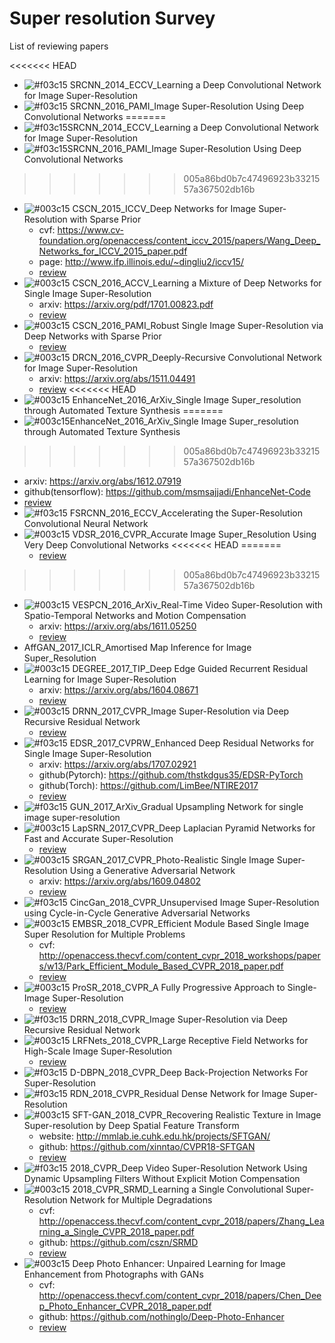 # Super resolution Survey

List of reviewing papers

<<<<<<< HEAD
- ![#f03c15](https://placehold.it/15/f03c15/000000?text=+) SRCNN_2014_ECCV_Learning a Deep Convolutional Network for Image Super-Resolution
- ![#f03c15](https://placehold.it/15/f03c15/000000?text=+) SRCNN_2016_PAMI_Image Super-Resolution Using Deep Convolutional Networks
=======
- ![#f03c15](https://placehold.it/15/f03c15/000000?text=+)SRCNN_2014_ECCV_Learning a Deep Convolutional Network for Image Super-Resolution
- ![#f03c15](https://placehold.it/15/f03c15/000000?text=+)SRCNN_2016_PAMI_Image Super-Resolution Using Deep Convolutional Networks
>>>>>>> 005a86bd0b7c47496923b3321557a367502db16b
- ![#003c15](https://placehold.it/15/003c15/000000?text=+) CSCN_2015_ICCV_Deep Networks for Image Super-Resolution with Sparse Prior
  - cvf: https://www.cv-foundation.org/openaccess/content_iccv_2015/papers/Wang_Deep_Networks_for_ICCV_2015_paper.pdf
  - page: http://www.ifp.illinois.edu/~dingliu2/iccv15/
  - [review](./Reviews/CSCN_ICCV/CSCN_ICCV.md)
- ![#003c15](https://placehold.it/15/003c15/000000?text=+) CSCN_2016_ACCV_Learning a Mixture of Deep Networks for Single Image Super-Resolution
  - arxiv: https://arxiv.org/pdf/1701.00823.pdf
  - [review](./Reviews/CSCN_ACCV/CSCN_ACCV.md)
- ![#003c15](https://placehold.it/15/003c15/000000?text=+) CSCN_2016_PAMI_Robust Single Image Super-Resolution via Deep Networks with Sparse Prior
  - [review](./Reviews/CSCN_PAMI/CSCN_PAMI.md)
- ![#003c15](https://placehold.it/15/003c15/000000?text=+) DRCN_2016_CVPR_Deeply-Recursive Convolutional Network for Image Super-Resolution
  - arxiv: https://arxiv.org/abs/1511.04491
  - [review](./Reviews/DRCN/DRCN.md)
<<<<<<< HEAD
- ![#003c15](https://placehold.it/15/003c15/000000?text=+) EnhanceNet_2016_ArXiv_Single Image Super_resolution through Automated Texture Synthesis
=======
- ![#003c15](https://placehold.it/15/003c15/000000?text=+)EnhanceNet_2016_ArXiv_Single Image Super_resolution through Automated Texture Synthesis
>>>>>>> 005a86bd0b7c47496923b3321557a367502db16b
  - arxiv: https://arxiv.org/abs/1612.07919
  - github(tensorflow): https://github.com/msmsajjadi/EnhanceNet-Code
  - [review](./Reviews/Enhancenet/Enhancenet.md)
- ![#f03c15](https://placehold.it/15/f03c15/000000?text=+) FSRCNN_2016_ECCV_Accelerating the Super-Resolution Convolutional Neural Network
- ![#003c15](https://placehold.it/15/003c15/000000?text=+) VDSR_2016_CVPR_Accurate Image Super_Resolution Using Very Deep Convolutional Networks
<<<<<<< HEAD
=======
  - [review](./Reviews/VDSR/VDSR.md)
>>>>>>> 005a86bd0b7c47496923b3321557a367502db16b
- ![#003c15](https://placehold.it/15/003c15/000000?text=+) VESPCN_2016_ArXiv_Real-Time Video Super-Resolution with Spatio-Temporal Networks and Motion Compensation
  - arxiv: https://arxiv.org/abs/1611.05250
  - [review](./Reviews/VESPCN/VESPCN.md)
- AffGAN_2017_ICLR_Amortised Map Inference for Image Super_Resolution
- ![#003c15](https://placehold.it/15/003c15/000000?text=+) DEGREE_2017_TIP_Deep Edge Guided Recurrent Residual Learning for Image Super-Resolution
  - arxiv: https://arxiv.org/abs/1604.08671
  - [review](./Reviews/DEGREE/DEGREE.md)
- ![#003c15](https://placehold.it/15/003c15/000000?text=+) DRNN_2017_CVPR_Image Super-Resolution via Deep Recursive Residual Network
  - [review](https://github.com/tyshiwo/DRRN_CVPR17)
- ![#f03c15](https://placehold.it/15/f03c15/000000?text=+) EDSR_2017_CVPRW_Enhanced Deep Residual Networks for Single Image Super-Resolution
  - arxiv: https://arxiv.org/abs/1707.02921
  - github(Pytorch): https://github.com/thstkdgus35/EDSR-PyTorch
  - github(Torch): https://github.com/LimBee/NTIRE2017
  - [review](./Reviews/EDSR_2017_CVPRW_Enhanced%20Deep%20Residual%20Networks%20for%20Single%20Image%20Super-Resolution/EDSR_2017_CVPRW_Enhanced%20Deep%20Residual%20Networks%20for%20Single%20Image%20Super-Resolution.md)
- ![#f03c15](https://placehold.it/15/f03c15/000000?text=+) GUN_2017_ArXiv_Gradual Upsampling Network for single image super-resolution
- ![#003c15](https://placehold.it/15/003c15/000000?text=+) LapSRN_2017_CVPR_Deep Laplacian Pyramid Networks for Fast and Accurate Super-Resolution
  - [review](./Reviews/LapSRN/LapSRN.md)
- ![#003c15](https://placehold.it/15/003c15/000000?text=+) SRGAN_2017_CVPR_Photo-Realistic Single Image Super-Resolution Using a Generative Adversarial Network
  - arxiv: https://arxiv.org/abs/1609.04802
  - [review](./Reviews/SRGAN/SRGAN.md)
- ![#f03c15](https://placehold.it/15/f03c15/000000?text=+) CincGan_2018_CVPR_Unsupervised Image Super-Resolution using Cycle-in-Cycle Generative Adversarial Networks
- ![#003c15](https://placehold.it/15/003c15/000000?text=+) EMBSR_2018_CVPR_Efficient Module Based Single Image Super Resolution for Multiple Problems
  - cvf: http://openaccess.thecvf.com/content_cvpr_2018_workshops/papers/w13/Park_Efficient_Module_Based_CVPR_2018_paper.pdf
  - [review](./Reviews/EMBSR/EMBSR.md)
- ![#003c15](https://placehold.it/15/003c15/000000?text=+) ProSR_2018_CVPR_A Fully Progressive Approach to Single-Image Super-Resolution
  - [review](./Reviews/ProSR/ProSR.md)
- ![#f03c15](https://placehold.it/15/f03c15/000000?text=+) DRRN_2018_CVPR_Image Super-Resolution via Deep Recursive Residual Network
- ![#003c15](https://placehold.it/15/003c15/000000?text=+) LRFNets_2018_CVPR_Large Receptive Field Networks for High-Scale Image Super-Resolution
  - [review](./Reviews/LRFNets/LRFNets.md)
- ![#f03c15](https://placehold.it/15/f03c15/000000?text=+) D-DBPN_2018_CVPR_Deep Back-Projection Networks For Super-Resolution
- ![#f03c15](https://placehold.it/15/f03c15/000000?text=+) RDN_2018_CVPR_Residual Dense Network for Image Super-Resolution
- ![#003c15](https://placehold.it/15/003c15/000000?text=+) SFT-GAN_2018_CVPR_Recovering Realistic Texture in Image Super-resolution by Deep Spatial Feature Transform
  - website: http://mmlab.ie.cuhk.edu.hk/projects/SFTGAN/
  - github: https://github.com/xinntao/CVPR18-SFTGAN
  - [review](./Reviews/SFT-GAN/SFT-GAN.md)
- ![#f03c15](https://placehold.it/15/f03c15/000000?text=+) 2018_CVPR_Deep Video Super-Resolution Network Using Dynamic Upsampling Filters Without Explicit Motion Compensation
- ![#003c15](https://placehold.it/15/003c15/000000?text=+) 2018_CVPR_SRMD_Learning a Single Convolutional Super-Resolution Network for Multiple Degradations
  - cvf: http://openaccess.thecvf.com/content_cvpr_2018/papers/Zhang_Learning_a_Single_CVPR_2018_paper.pdf
  - github: https://github.com/cszn/SRMD
  - [review](./Reviews/SRMD/SRMD.md)
- ![#003c15](https://placehold.it/15/003c15/000000?text=+) Deep Photo Enhancer: Unpaired Learning for Image Enhancement from Photographs with GANs
  - cvf: http://openaccess.thecvf.com/content_cvpr_2018/papers/Chen_Deep_Photo_Enhancer_CVPR_2018_paper.pdf
  - github: https://github.com/nothinglo/Deep-Photo-Enhancer
  - [review](./Reviews/DeepPhotoEnhancer/DPE.md)
